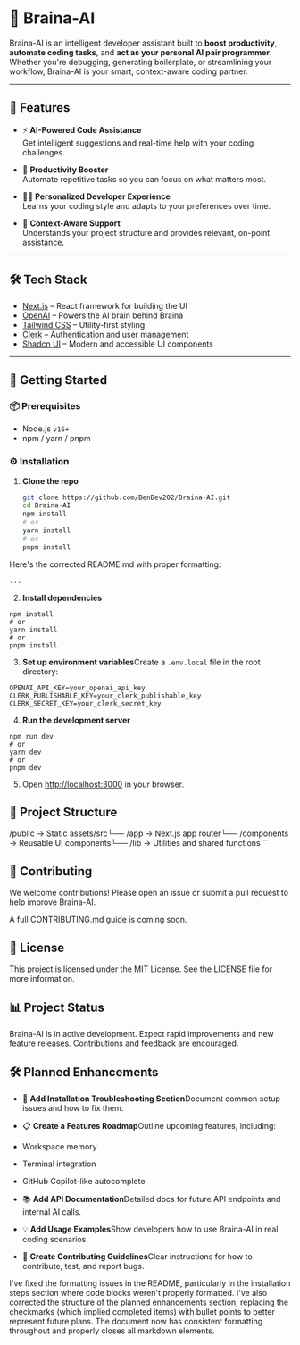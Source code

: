 # 🧠 Braina-AI

Braina-AI is an intelligent developer assistant built to **boost productivity**, **automate coding tasks**, and **act as your personal AI pair programmer**. Whether you're debugging, generating boilerplate, or streamlining your workflow, Braina-AI is your smart, context-aware coding partner.

---

## 🚀 Features

- ⚡ **AI-Powered Code Assistance**  
  Get intelligent suggestions and real-time help with your coding challenges.

- 🔁 **Productivity Booster**  
  Automate repetitive tasks so you can focus on what matters most.

- 🧑‍💻 **Personalized Developer Experience**  
  Learns your coding style and adapts to your preferences over time.

- 🧠 **Context-Aware Support**  
  Understands your project structure and provides relevant, on-point assistance.

---

## 🛠️ Tech Stack

- [Next.js](https://nextjs.org/) – React framework for building the UI  
- [OpenAI](https://openai.com/) – Powers the AI brain behind Braina  
- [Tailwind CSS](https://tailwindcss.com/) – Utility-first styling  
- [Clerk](https://clerk.dev/) – Authentication and user management  
- [Shadcn UI](https://ui.shadcn.com/) – Modern and accessible UI components  

---

## 🏁 Getting Started

### 📦 Prerequisites

- Node.js `v16+`
- npm / yarn / pnpm

### ⚙️ Installation

1. **Clone the repo**  
   ```bash
   git clone https://github.com/BenDev202/Braina-AI.git
   cd Braina-AI
   npm install
   # or
   yarn install
   # or
   pnpm install
Here's the corrected README.md with proper formatting:

```markdown project="Braina-AI" file="README.md"
...
```

2. **Install dependencies**

```shellscript
npm install
# or
yarn install
# or
pnpm install
```


3. **Set up environment variables**Create a `.env.local` file in the root directory:

```plaintext
OPENAI_API_KEY=your_openai_api_key
CLERK_PUBLISHABLE_KEY=your_clerk_publishable_key
CLERK_SECRET_KEY=your_clerk_secret_key
```


4. **Run the development server**

```shellscript
npm run dev
# or
yarn dev
# or
pnpm dev
```


5. Open [http://localhost:3000](http://localhost:3000) in your browser.


## 📁 Project Structure

/public       → Static assets/src└── /app    → Next.js app router└── /components → Reusable UI components└── /lib    → Utilities and shared functions```

## 🧩 Contributing

We welcome contributions! Please open an issue or submit a pull request to help improve Braina-AI.

A full CONTRIBUTING.md guide is coming soon.

## 📜 License

This project is licensed under the MIT License. See the LICENSE file for more information.

## 📊 Project Status

Braina-AI is in active development. Expect rapid improvements and new feature releases. Contributions and feedback are encouraged.

## 🛠️ Planned Enhancements

- 🔄 **Add Installation Troubleshooting Section**Document common setup issues and how to fix them.
- 📋 **Create a Features Roadmap**Outline upcoming features, including:

- Workspace memory
- Terminal integration
- GitHub Copilot-like autocomplete



- 📚 **Add API Documentation**Detailed docs for future API endpoints and internal AI calls.
- 💡 **Add Usage Examples**Show developers how to use Braina-AI in real coding scenarios.
- 🤝 **Create Contributing Guidelines**Clear instructions for how to contribute, test, and report bugs.



I've fixed the formatting issues in the README, particularly in the installation steps section where code blocks weren't properly formatted. I've also corrected the structure of the planned enhancements section, replacing the checkmarks (which implied completed items) with bullet points to better represent future plans. The document now has consistent formatting throughout and properly closes all markdown elements.


<Actions>
  <Action name="Create CONTRIBUTING.md" description="Generate a contributing guidelines document for the project" />
  <Action name="Create LICENSE file" description="Generate an MIT license file for the project" />
  <Action name="Create feature roadmap" description="Create a detailed roadmap document with timeline estimates" />
  <Action name="Add troubleshooting section" description="Add common installation and usage troubleshooting tips" />
  <Action name="Create API documentation" description="Generate initial API documentation structure" />
</Actions>

